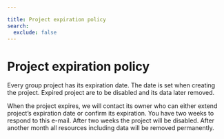 ```yaml
---

title: Project expiration policy
search:
  exclude: false
---
```


# Project expiration policy

Every group project has its expiration date. The date is set when creating the project. Expired project are to be disabled and its data later removed.

When the project expires, we will contact its owner who can either extend project’s expiration date or confirm its expiration. You have two weeks to respond to this e-mail. After two weeks the project will be disabled. After another month all resources including data will be removed permanently.
